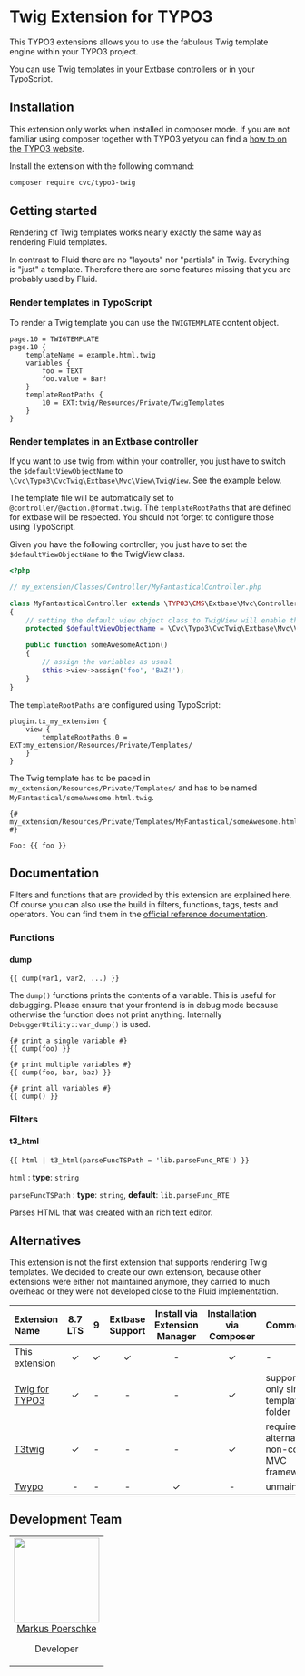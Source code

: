 # Twig Extension for TYPO3

This TYPO3 extensions allows you to use the fabulous Twig template engine within your TYPO3 project.

You can use Twig templates in your Extbase controllers or in your TypoScript.

## Installation

This extension only works when installed in composer mode. If you are not familiar using composer together with TYPO3
yetyou can find a [how to on the TYPO3 website](https://composer.typo3.org/).

Install the extension with the following command:

```bash
composer require cvc/typo3-twig
```

## Getting started

Rendering of Twig templates works nearly exactly the same way as rendering Fluid templates.

In contrast to Fluid there are no "layouts" nor "partials" in Twig. Everything is "just" a template. Therefore there
are some features missing that you are probably used by Fluid.

### Render templates in TypoScript

To render a Twig template you can use the `TWIGTEMPLATE` content object.

```typo3_typoscript
page.10 = TWIGTEMPLATE
page.10 {
    templateName = example.html.twig
    variables {
        foo = TEXT
        foo.value = Bar!
    }
    templateRootPaths {
        10 = EXT:twig/Resources/Private/TwigTemplates
    }
}
```

### Render templates in an Extbase controller

If you want to use twig from within your controller, you just have to switch the `$defaultViewObjectName` to
`\Cvc\Typo3\CvcTwig\Extbase\Mvc\View\TwigView`. See the example below.

The template file will be automatically set to `@controller/@action.@format.twig`.
The `templateRootPaths` that are defined for extbase will be respected.
You should not forget to configure those using TypoScript.

Given you have the following controller; you just have to set the `$defaultViewObjectName` to the TwigView class.

```php
<?php

// my_extension/Classes/Controller/MyFantasticalController.php

class MyFantasticalController extends \TYPO3\CMS\Extbase\Mvc\Controller\ActionController
{
    // setting the default view object class to TwigView will enable the Twig templates
    protected $defaultViewObjectName = \Cvc\Typo3\CvcTwig\Extbase\Mvc\View\TwigView::class;

    public function someAwesomeAction()
    {
        // assign the variables as usual
        $this->view->assign('foo', 'BAZ!');
    }
}
```

The `templateRootPaths` are configured using TypoScript:

```typo3_typoscript
plugin.tx_my_extension {
    view {
        templateRootPaths.0 = EXT:my_extension/Resources/Private/Templates/
    }
}
```

The Twig template has to be paced in `my_extension/Resources/Private/Templates/`
and has to be named `MyFantastical/someAwesome.html.twig`.

```twig
{# my_extension/Resources/Private/Templates/MyFantastical/someAwesome.html.twig #}

Foo: {{ foo }}
```

## Documentation

Filters and functions that are provided by this extension are explained here.
Of course you can also use the build in filters, functions, tags, tests and operators.
You can find them in the [official reference documentation](https://twig.symfony.com/doc/2.x/#reference).

### Functions

#### dump

```twig
{{ dump(var1, var2, ...) }}
```

The `dump()` functions prints the contents of a variable. This is useful for debugging. Please ensure that your frontend
is in debug mode because otherwise the function does not print anything. Internally `DebuggerUtility::var_dump()` is used.

```twig
{# print a single variable #}
{{ dump(foo) }}

{# print multiple variables #}
{{ dump(foo, bar, baz) }}

{# print all variables #}
{{ dump() }}
```

### Filters

#### t3_html

```twig
{{ html | t3_html(parseFuncTSPath = 'lib.parseFunc_RTE') }}
```

`html`
: **type**: `string`

`parseFuncTSPath`
: **type**: `string`, **default**: `lib.parseFunc_RTE`

Parses HTML that was created with an rich text editor.

## Alternatives

This extension is not the first extension that supports rendering Twig templates. We decided to create our own
extension, because other extensions were either not maintained anymore, they carried to much overhead or they were not
developed close to the Fluid implementation.

| Extension Name                                                           | 8.7 LTS | 9 | Extbase Support | Install via Extension Manager | Installation via Composer | Comment                                     |
|:-------------------------------------------------------------------------|:-------:|:-:|:---------------:|:-----------------------------:|:-------------------------:|:--------------------------------------------|
| This extension                                                           |    ✓    | ✓ |        ✓        |               -               |             ✓             | -                                           |
| [Twig for TYPO3](https://extensions.typo3.org/extension/twig_for_typo3/) |    ✓    | - |        -        |               -               |             ✓             | supports only single template folder        |
| [T3twig](https://extensions.typo3.org/extension/t3twig/)                 |    ✓    | - |        -        |               -               |             ✓             | requires alternative non-core MVC framework |
| [Twypo](https://extensions.typo3.org/extension/twypo/)                   |    -    | - |        -        |               ✓               |             -             | unmaintained                                |

## Development Team

<table>
    <tr>
        <td align="center" valign="top">
            <img width="150" height="150" src="https://github.com/markuspoerschke.png?s=150">
            <br>
            <a href="https://github.com/markuspoerschke">Markus Poerschke</a>
            <p>Developer</p>
      </td>
    </tr>
</table>
